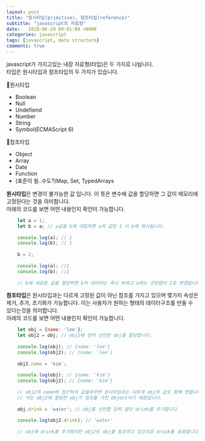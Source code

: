 ```yaml
---
layout: post
title: "원시타입(primitive), 참조타입(reference)"
subtitle: "javascript의 자료형"
date:   2019-06-29 09:01:00 +0900
categories: javascript
tags: [javascript, data structure]
comments: true
---
```


javascript가 가지고있는 내장 자료형(타입)은 두 가지로 나뉩니다.  
타입은 원시타입과 참조타입의 두 가지가 있습니다.  

🔹원시타입
- Boolean
- Null
- Undefiend
- Number
- String
- Symbol(ECMAScript 6)

🔹참조타입  
- Object
- Array
- Date
- Function
- (표준이 될..수도?)Map, Set, TypedArrays

**원시타입**은 변경이 불가능한 값 입니다. 이 뜻은 변수에 값을 할당하면 그 값이 메모리에 고정된다는 것을 의미합니다.  
아래의 코드를 보면 어떤 내용인지 확인이 가능합니다.
```javascript
    let a = 1;
    let b = a; // a값을 b에 대입하면 a의 값인 1 이 b에 복사됩니다.
    
    console.log(a); // 1
    console.log(b); // 1
    
    b = 2;
    
    console.log(a); //1
    console.log(b); //2
    
    // b에 새로운 값을 할당하면 b의 데이터는 즉시 바뀌고 a와는 관련없이 2로 변경됩니다.
```

**참조타입**은 원시타입과는 다르게 고정된 값이 아닌 참조를 가지고 있으며 몇가지 속성은 제거, 추가, 초기화가 가능합니다. 이는 사용자가 원하는 형태의 데이터구조를 만들 수 있다는것을 의미합니다.  
아래의 코드를 보면 어떤 내용인지 확인이 가능합니다.
```javascript
    let obj = {name: 'lee'};
    let obj2 = obj; // obj2에 먼저 선언한 obj를 할당합니다.
    
    console.log(obj); // {name: 'lee'}
    console.log(obj2); // {name: 'lee'}
    
    obj2.name = 'kim';
    
    console.log(obj); // {name: 'kim'}
    console.log(obj2); // {name: 'kim'}
    
    // obj2의 name에 접근하여 값을바꾸면 원시타입과는 다르게 obj의 값도 함께 변합니다.
    // 이는 obj2에 할당한 obj가 참조를 가진 Object이기 때문입니다.
    
    obj.drink = 'water'; // obj를 선언할 당히 없던 drink를 추가합니다.
    
    console.log(obj2.drink); // 'water'
    
    // obj에 drink를 추가했지만 obj2도 obj를 참조하고 있으므로 drink를 공유합니다.
```